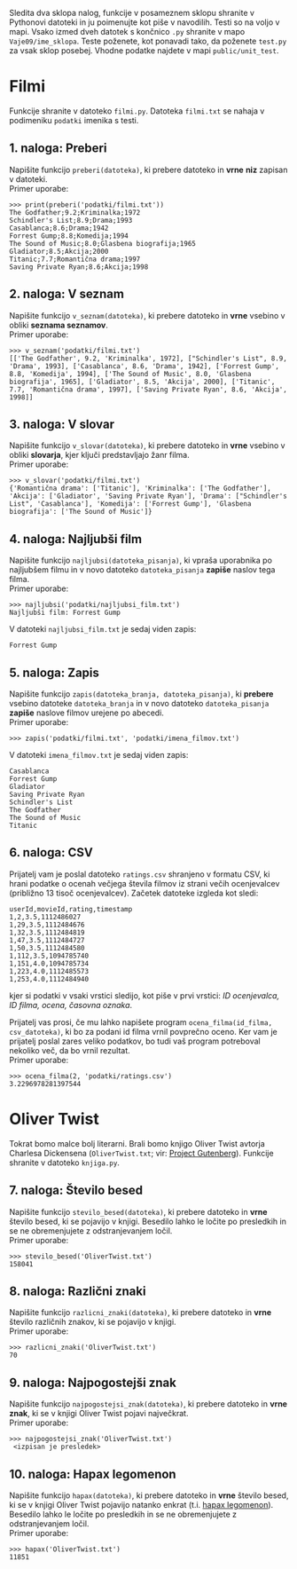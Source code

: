 Sledita dva sklopa nalog, funkcije v posameznem sklopu shranite v Pythonovi datoteki in ju poimenujte kot piše v navodilih. Testi so na voljo v mapi. Vsako izmed dveh datotek s končnico `.py` shranite v mapo `Vaje09/ime_sklopa`. Teste poženete, kot ponavadi tako, da poženete `test.py` za vsak sklop posebej. Vhodne podatke najdete v mapi `public/unit_test`.

# Filmi

Funkcije shranite v datoteko `filmi.py`. Datoteka `filmi.txt` se nahaja v podimeniku `podatki` imenika s testi.

## 1. naloga: Preberi

Napišite funkcijo `preberi(datoteka)`, ki prebere datoteko in **vrne** **niz** zapisan v datoteki.  
Primer uporabe:
```
>>> print(preberi('podatki/filmi.txt'))
The Godfather;9.2;Kriminalka;1972
Schindler's List;8.9;Drama;1993
Casablanca;8.6;Drama;1942
Forrest Gump;8.8;Komedija;1994
The Sound of Music;8.0;Glasbena biografija;1965
Gladiator;8.5;Akcija;2000
Titanic;7.7;Romantična drama;1997
Saving Private Ryan;8.6;Akcija;1998
```
## 2. naloga: V seznam

Napišite funkcijo `v_seznam(datoteka)`, ki prebere datoteko in **vrne** vsebino v obliki **seznama seznamov**.  
Primer uporabe:
```
>>> v_seznam('podatki/filmi.txt')
[['The Godfather', 9.2, 'Kriminalka', 1972], ["Schindler's List", 8.9, 'Drama', 1993], ['Casablanca', 8.6, 'Drama', 1942], ['Forrest Gump', 8.8, 'Komedija', 1994], ['The Sound of Music', 8.0, 'Glasbena biografija', 1965], ['Gladiator', 8.5, 'Akcija', 2000], ['Titanic', 7.7, 'Romantična drama', 1997], ['Saving Private Ryan', 8.6, 'Akcija', 1998]]
```
## 3. naloga: V slovar

Napišite funkcijo `v_slovar(datoteka)`, ki prebere datoteko in **vrne** vsebino v obliki **slovarja**, kjer ključi predstavljajo žanr filma.  
Primer uporabe:
```
>>> v_slovar('podatki/filmi.txt')
{'Romantična drama': ['Titanic'], 'Kriminalka': ['The Godfather'], 'Akcija': ['Gladiator', 'Saving Private Ryan'], 'Drama': ["Schindler's List", 'Casablanca'], 'Komedija': ['Forrest Gump'], 'Glasbena biografija': ['The Sound of Music']}
```
## 4. naloga: Najljubši film

Napišite funkcijo `najljubsi(datoteka_pisanja)`, ki vpraša uporabnika po najljubšem filmu in v novo datoteko `datoteka_pisanja` **zapiše** naslov tega filma.  
Primer uporabe:
```
>>> najljubsi('podatki/najljubsi_film.txt')
Najljubši film: Forrest Gump
```
V datoteki `najljubsi_film.txt` je sedaj viden zapis:

```Forrest Gump```

## 5. naloga: Zapis

Napišite funkcijo `zapis(datoteka_branja, datoteka_pisanja)`, ki **prebere** vsebino datoteke `datoteka_branja` in v novo datoteko `datoteka_pisanja` **zapiše** naslove filmov urejene po abecedi.  
Primer uporabe:
```
>>> zapis('podatki/filmi.txt', 'podatki/imena_filmov.txt')
```
V datoteki `imena_filmov.txt` je sedaj viden zapis:

```
Casablanca
Forrest Gump
Gladiator
Saving Private Ryan
Schindler's List
The Godfather
The Sound of Music
Titanic
```

## 6. naloga: CSV

Prijatelj vam je poslal datoteko `ratings.csv` shranjeno v formatu CSV, ki hrani podatke o ocenah večjega števila filmov iz strani večih ocenjevalcev (približno 13 tisoč ocenjevalcev). Začetek datoteke izgleda kot sledi:
```
userId,movieId,rating,timestamp
1,2,3.5,1112486027
1,29,3.5,1112484676
1,32,3.5,1112484819
1,47,3.5,1112484727
1,50,3.5,1112484580
1,112,3.5,1094785740
1,151,4.0,1094785734
1,223,4.0,1112485573
1,253,4.0,1112484940
```
kjer si podatki v vsaki vrstici sledijo, kot piše v prvi vrstici: _ID ocenjevalca, ID filma, ocena, časovna oznaka_.

Prijatelj vas prosi, če mu lahko napišete program `ocena_filma(id_filma, csv_datoteka)`, ki bo za podani id filma vrnil povprečno oceno. Ker vam je prijatelj poslal zares veliko podatkov, bo tudi vaš program potreboval nekoliko več, da bo vrnil rezultat.  
Primer uporabe:
```
>>> ocena_filma(2, 'podatki/ratings.csv')
3.2296978281397544
```

# Oliver Twist

Tokrat bomo malce bolj literarni. Brali bomo knjigo Oliver Twist avtorja Charlesa Dickensena (`OliverTwist.txt`; vir: [Project Gutenberg](http://www.gutenberg.org/ebooks/730)). Funkcije shranite v datoteko `knjiga.py`.

## 7. naloga: Število besed

Napišite funkcijo `stevilo_besed(datoteka)`, ki prebere datoteko in **vrne** število besed, ki se pojavijo v knjigi. Besedilo lahko le ločite po presledkih in se ne obremenjujete z odstranjevanjem ločil.  
Primer uporabe:
```
>>> stevilo_besed('OliverTwist.txt')
158041
```
## 8. naloga: Različni znaki

Napišite funkcijo `razlicni_znaki(datoteka)`, ki prebere datoteko in **vrne** število različnih znakov, ki se pojavijo v knjigi.  
Primer uporabe:
```
>>> razlicni_znaki('OliverTwist.txt')
70
```
## 9. naloga: Najpogostejši znak

Napišite funkcijo `najpogostejsi_znak(datoteka)`, ki prebere datoteko in **vrne** **znak**, ki se v knjigi Oliver Twist pojavi največkrat.  
Primer uporabe:
```
>>> najpogostejsi_znak('OliverTwist.txt')
 <izpisan je presledek>
```
## 10. naloga: Hapax legomenon

Napišite funkcijo `hapax(datoteka)`, ki prebere datoteko in **vrne** število besed, ki se v knjigi Oliver Twist pojavijo natanko enkrat (t.i. [hapax legomenon](https://en.wikipedia.org/wiki/Hapax_legomenon)). Besedilo lahko le ločite po presledkih in se ne obremenjujete z odstranjevanjem ločil.  
Primer uporabe:
```
>>> hapax('OliverTwist.txt')
11851
```